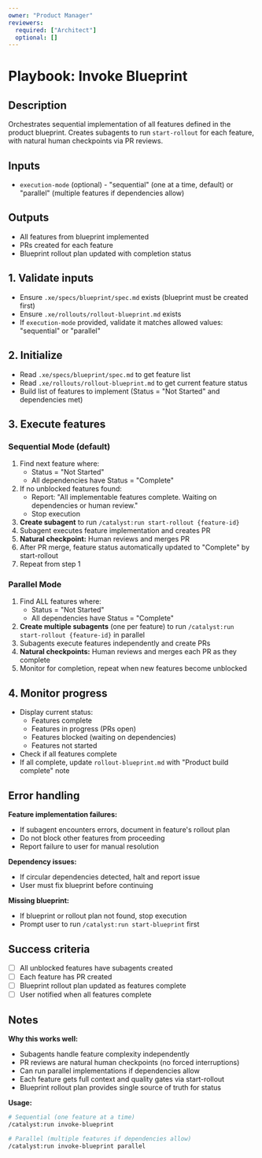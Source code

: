 ```yaml
---
owner: "Product Manager"
reviewers:
  required: ["Architect"]
  optional: []
---
```


# Playbook: Invoke Blueprint

## Description

Orchestrates sequential implementation of all features defined in the product blueprint. Creates subagents to run `start-rollout` for each feature, with natural human checkpoints via PR reviews.

## Inputs

- `execution-mode` (optional) - "sequential" (one at a time, default) or "parallel" (multiple features if dependencies allow)

## Outputs

- All features from blueprint implemented
- PRs created for each feature
- Blueprint rollout plan updated with completion status

## 1. Validate inputs

- Ensure `.xe/specs/blueprint/spec.md` exists (blueprint must be created first)
- Ensure `.xe/rollouts/rollout-blueprint.md` exists
- If `execution-mode` provided, validate it matches allowed values: "sequential" or "parallel"

## 2. Initialize

- Read `.xe/specs/blueprint/spec.md` to get feature list
- Read `.xe/rollouts/rollout-blueprint.md` to get current feature status
- Build list of features to implement (Status = "Not Started" and dependencies met)

## 3. Execute features

### Sequential Mode (default)

1. Find next feature where:
   - Status = "Not Started"
   - All dependencies have Status = "Complete"
2. If no unblocked features found:
   - Report: "All implementable features complete. Waiting on dependencies or human review."
   - Stop execution
3. **Create subagent** to run `/catalyst:run start-rollout {feature-id}`
4. Subagent executes feature implementation and creates PR
5. **Natural checkpoint:** Human reviews and merges PR
6. After PR merge, feature status automatically updated to "Complete" by start-rollout
7. Repeat from step 1

### Parallel Mode

1. Find ALL features where:
   - Status = "Not Started"
   - All dependencies have Status = "Complete"
2. **Create multiple subagents** (one per feature) to run `/catalyst:run start-rollout {feature-id}` in parallel
3. Subagents execute features independently and create PRs
4. **Natural checkpoints:** Human reviews and merges each PR as they complete
5. Monitor for completion, repeat when new features become unblocked

## 4. Monitor progress

- Display current status:
  - Features complete
  - Features in progress (PRs open)
  - Features blocked (waiting on dependencies)
  - Features not started
- Check if all features complete
- If all complete, update `rollout-blueprint.md` with "Product build complete" note

## Error handling

**Feature implementation failures:**

- If subagent encounters errors, document in feature's rollout plan
- Do not block other features from proceeding
- Report failure to user for manual resolution

**Dependency issues:**

- If circular dependencies detected, halt and report issue
- User must fix blueprint before continuing

**Missing blueprint:**

- If blueprint or rollout plan not found, stop execution
- Prompt user to run `/catalyst:run start-blueprint` first

## Success criteria

- [ ] All unblocked features have subagents created
- [ ] Each feature has PR created
- [ ] Blueprint rollout plan updated as features complete
- [ ] User notified when all features complete

## Notes

**Why this works well:**

- Subagents handle feature complexity independently
- PR reviews are natural human checkpoints (no forced interruptions)
- Can run parallel implementations if dependencies allow
- Each feature gets full context and quality gates via start-rollout
- Blueprint rollout plan provides single source of truth for status

**Usage:**

```bash
# Sequential (one feature at a time)
/catalyst:run invoke-blueprint

# Parallel (multiple features if dependencies allow)
/catalyst:run invoke-blueprint parallel
```
